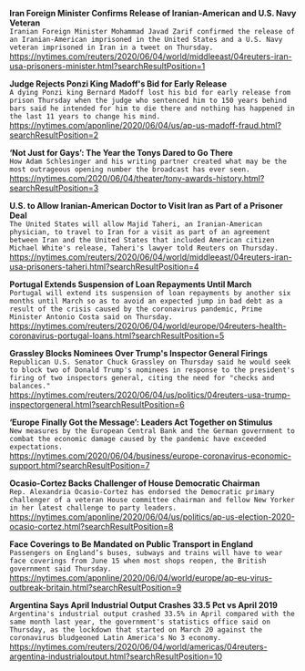 **Iran Foreign Minister Confirms Release of Iranian-American and U.S. Navy Veteran**\
`Iranian Foreign Minister Mohammad Javad Zarif confirmed the release of an Iranian-American imprisoned in the United States and a U.S. Navy veteran imprisoned in Iran in a tweet on Thursday.`\
https://nytimes.com/reuters/2020/06/04/world/middleeast/04reuters-iran-usa-prisoners-minister.html?searchResultPosition=1

**Judge Rejects Ponzi King Madoff's Bid for Early Release**\
`A dying Ponzi king Bernard Madoff lost his bid for early release from prison Thursday when the judge who sentenced him to 150 years behind bars said he intended for him to die there and nothing has happened in the last 11 years to change his mind.`\
https://nytimes.com/aponline/2020/06/04/us/ap-us-madoff-fraud.html?searchResultPosition=2

**‘Not Just for Gays’: The Year the Tonys Dared to Go There**\
`How Adam Schlesinger and his writing partner created what may be the most outrageous opening number the broadcast has ever seen.`\
https://nytimes.com/2020/06/04/theater/tony-awards-history.html?searchResultPosition=3

**U.S. to Allow Iranian-American Doctor to Visit Iran as Part of a Prisoner Deal**\
`The United States will allow Majid Taheri, an Iranian-American physician, to travel to Iran for a visit as part of an agreement between Iran and the United States that included American citizen Michael White's release, Taheri's lawyer told Reuters on Thursday.`\
https://nytimes.com/reuters/2020/06/04/world/middleeast/04reuters-iran-usa-prisoners-taheri.html?searchResultPosition=4

**Portugal Extends Suspension of Loan Repayments Until March**\
`Portugal will extend its suspension of loan repayments by another six months until March so as to avoid an expected jump in bad debt as a result of the crisis caused by the coronavirus pandemic, Prime Minister Antonio Costa said on Thursday.`\
https://nytimes.com/reuters/2020/06/04/world/europe/04reuters-health-coronavirus-portugal-loans.html?searchResultPosition=5

**Grassley Blocks Nominees Over Trump's Inspector General Firings**\
`Republican U.S. Senator Chuck Grassley on Thursday said he would seek to block two of Donald Trump's nominees in response to the president's firing of two inspectors general, citing the need for "checks and balances."`\
https://nytimes.com/reuters/2020/06/04/us/politics/04reuters-usa-trump-inspectorgeneral.html?searchResultPosition=6

**‘Europe Finally Got the Message’: Leaders Act Together on Stimulus**\
`New measures by the European Central Bank and the German government to combat the economic damage caused by the pandemic have exceeded expectations.`\
https://nytimes.com/2020/06/04/business/europe-coronavirus-economic-support.html?searchResultPosition=7

**Ocasio-Cortez Backs Challenger of House Democratic Chairman**\
`Rep. Alexandria Ocasio-Cortez has endorsed the Democratic primary challenger of a veteran House committee chairman and fellow New Yorker in her latest challenge to party leaders.`\
https://nytimes.com/aponline/2020/06/04/us/politics/ap-us-election-2020-ocasio-cortez.html?searchResultPosition=8

**Face Coverings to Be Mandated on Public Transport in England**\
`Passengers on England’s buses, subways and trains will have to wear face coverings from June 15 when most shops reopen, the British government said Thursday.`\
https://nytimes.com/aponline/2020/06/04/world/europe/ap-eu-virus-outbreak-britain.html?searchResultPosition=9

**Argentina Says April Industrial Output Crashes 33.5 Pct vs April 2019**\
`Argentina's industrial output crashed 33.5% in April compared with the same month last year, the government's statistics office said on Thursday, as the lockdown that started on March 20 against the coronavirus bludgeoned Latin America's No 3 economy.`\
https://nytimes.com/reuters/2020/06/04/world/americas/04reuters-argentina-industrialoutput.html?searchResultPosition=10

